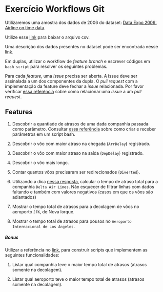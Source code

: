 # Exercício Workflows Git

Utilizaremos uma amostra dos dados de 2006 do dataset: [Data Expo 2009: Airline on time
data](https://doi.org/10.7910/DVN/HG7NV7).

Utilize esse [link](data/2006-sample.csv) para baixar o arquivo csv.

Uma descrição dos dados presentes no dataset pode ser encontrada nesse
[link](http://stat-computing.org/dataexpo/2009/the-data.html).

Em duplas, utilizar o workflow de *feature branch* e escrever códigos em `bash script` para resolver os seguintes problemas.


Para cada *feature*, uma *issue* precisa ser aberta. A issue deve ser assinalada a um dos componentes da dupla. O *pull request* com a implementação da feature deve fechar a *issue* relacionada. Por favor verificar [essa referência](https://docs.github.com/en/github/managing-your-work-on-github/linking-a-pull-request-to-an-issue#linking-a-pull-request-to-an-issue-using-a-keyword) sobre como relacionar uma *issue* a um *pull request*.

## Features

1. Descobrir a quantiade de atrasos de uma dada companhia passada como parâmetro. Consultar [essa referência](https://tecadmin.net/tutorial/bash-scripting/bash-command-arguments/) sobre como criar e receber parâmetros em um script bash.


1. Descobrir o vôo com maior atraso na chegada (`ArrDelay`) registrado.

1. Descobrir o vôo com maior atraso na saída (`DepDelay`) registrado.

1. Descobrir o vôo mais longo.

1. Contar quantos vôos precisaram ser redirecionados (`Diverted`).

1. Utilizando a dica [nessa resposta](https://stackoverflow.com/a/3096575), calcular o tempo de atraso total para a companhia `Delta Air Lines`. Não esquecer de filtrar linhas com dados faltando e também com valores negativos (casos em que os vôos são adiantados) 

1. Mostrar o tempo total de atrasos para a decolagem de vôos no aeroporto `JFK`, de Nova Iorque.

1. Mostrar o tempo total de atrasos para pousos no `Aeroporto Internacional de Los Angeles`.

##### Bonus
Utilizar a referência no [link](https://stackoverflow.com/a/1521498), para construir scripts que implementem as seguintes funcionalidades:

1. Listar qual companhia teve o maior tempo total de atrasos (atrasos somente na decolagem).

1. Listar qual aeroporto teve o maior tempo total de atrasos (atrasos somente na decolagem).

